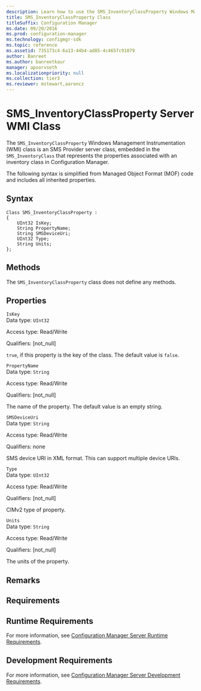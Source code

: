 ```yaml
---
description: Learn how to use the SMS_InventoryClassProperty Windows Management Instrumentation (WMI) class that is embedded in the SMS_InventoryClass.
title: SMS_InventoryClassProperty Class
titleSuffix: Configuration Manager
ms.date: 09/20/2016
ms.prod: configuration-manager
ms.technology: configmgr-sdk
ms.topic: reference
ms.assetid: 735173c4-6a13-44b4-ad85-4c465fc91079
author: Banreet
ms.author: banreetkaur
manager: apoorvseth
ms.localizationpriority: null
ms.collection: tier3
ms.reviewer: mstewart,aaroncz 
---
```

# SMS_InventoryClassProperty Server WMI Class
The `SMS_InventoryClassProperty` Windows Management Instrumentation (WMI) class is an SMS Provider server class, embedded in the `SMS_InventoryClass` that represents the properties associated with an inventory class in Configuration Manager.  

 The following syntax is simplified from Managed Object Format (MOF) code and includes all inherited properties.  

## Syntax  

```  
Class SMS_InventoryClassProperty :    
{  
    UInt32 IsKey;  
    String PropertyName;  
    String SMSDeviceUri;  
    UInt32 Type;  
    String Units;  
};  
```  

## Methods  
 The `SMS_InventoryClassProperty` class does not define any methods.  

## Properties  
 `IsKey`  
 Data type: `UInt32`  

 Access type: Read/Write  

 Qualifiers: [not_null]  

 `true`, if this property is the key of the class. The default value is `false`.  

 `PropertyName`  
 Data type: `String`  

 Access type: Read/Write  

 Qualifiers: [not_null]  

 The name of the property. The default value is an empty string.  

 `SMSDeviceUri`  
 Data type: `String`  

 Access type: Read/Write  

 Qualifiers: none  

 SMS device URI in XML format. This can support multiple device URIs.  

 `Type`  
 Data type: `UInt32`  

 Access type: Read/Write  

 Qualifiers: [not_null]  

 CIMv2 type of property.  

 `Units`  
 Data type: `String`  

 Access type: Read/Write  

 Qualifiers: [not_null]  

 The units of the property.  

## Remarks  

## Requirements  

## Runtime Requirements  
 For more information, see [Configuration Manager Server Runtime Requirements](../../../../../develop/core/reqs/server-runtime-requirements.md).  

## Development Requirements  
 For more information, see [Configuration Manager Server Development Requirements](../../../../../develop/core/reqs/server-development-requirements.md).
